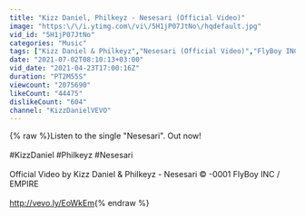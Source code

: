 ```yaml
---
title: "Kizz Daniel, Philkeyz - Nesesari (Official Video)"
image: "https:\/\/i.ytimg.com\/vi\/5H1jP07JtNo\/hqdefault.jpg"
vid_id: "5H1jP07JtNo"
categories: "Music"
tags: ["Kizz Daniel & Philkeyz","Nesesari (Official Video)","FlyBoy INC \/ EMPIRE"]
date: "2021-07-02T08:10:13+03:00"
vid_date: "2021-04-23T17:00:16Z"
duration: "PT2M55S"
viewcount: "2075690"
likeCount: "44475"
dislikeCount: "604"
channel: "KizzDanielVEVO"
---
```

{% raw %}Listen to the single &quot;Nesesari&quot;. Out now!<br /><br />#KizzDaniel #Philkeyz #Nesesari<br /><br />Official Video by Kizz Daniel &amp; Philkeyz - Nesesari © -0001 FlyBoy INC / EMPIRE<br /><br /><a rel="nofollow" target="blank" href="http://vevo.ly/EoWkEm">http://vevo.ly/EoWkEm</a>{% endraw %}
